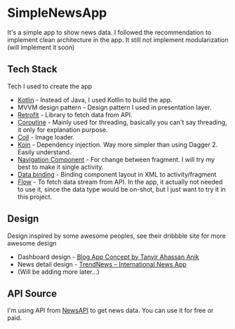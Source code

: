 # SimpleNewsApp
It's a simple app to show news data. I followed the recommendation to implement clean architecture in the app. It still not implement modularization (will implement it soon)

## Tech Stack
Tech I used to create the app 
* [Kotlin](https://kotlinlang.org) - Instead of Java, I used Kotlin to build the app.
* MVVM design pattern - Design pattern I used in presentation layer.
* [Retrofit](https://square.github.io/retrofit/) - Library to fetch data from API.
* [Coroutine](https://kotlinlang.org/docs/reference/coroutines-overview.html) - Mainly used for threading, basically you can't say threading, it only for explanation purpose.
* [Coil](https://github.com/coil-kt/coil) - Image loader.
* [Koin](https://insert-koin.io) - Dependency injection. Way more simpler than using Dagger 2. Easily understand.
* [Navigation Component](https://developer.android.com/guide/navigation/navigation-getting-started) - For change between fragment. I will try my best to make it single activity.
* [Data binding](https://developer.android.com/topic/libraries/data-binding) - Binding component layout in XML to activity/fragment
* [Flow](https://kotlin.github.io/kotlinx.coroutines/kotlinx-coroutines-core/kotlinx.coroutines.flow/-flow/) - To fetch data stream from API. In the app, it actually not needed to use it, since the data type would be on-shot, but I just want to try it in this project.

## Design
Design inspired by some awesome peoples, see their dribbble site for more awesome design
* Dashboard design - [Blog App Concept by Tanvir Ahassan Anik](https://dribbble.com/shots/10846460-Blog-App-Concept?utm_source=Clipboard_Shot&utm_campaign=anik117&utm_content=Blog%20App%20Concept&utm_medium=Social_Share)
* News detail design - [TrendNews – International News App](https://dribbble.com/shots/8719178-TrendNews-International-News-App)
* (Will be adding more later...)

## API Source
I'm using API from [NewsAPI](https://newsapi.org) to get news data. You can use it for free or paid.
